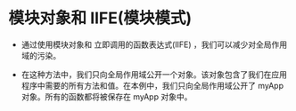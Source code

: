 
# 模块对象和 IIFE(模块模式)

- 通过使用模块对象和 立即调用的函数表达式(IIFE) ，我们可以减少对全局作用域的污染。

- 在这种方法中，我们只向全局作用域公开一个对象。该对象包含了我们在应用程序中需要的所有方法和值。在本例中，我们只向全局作用域公开了 myApp 对象。所有的函数都将被保存在 myApp 对象中。